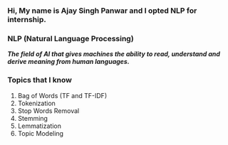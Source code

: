 ### Hi, My name is Ajay Singh Panwar and I opted NLP for internship.



### NLP (Natural Language Processing)

***The field of AI that gives machines the ability to read, understand and derive meaning from human languages.***

### Topics that I know
1. Bag of Words (TF and TF-IDF)
2. Tokenization
3. Stop Words Removal
4. Stemming
5. Lemmatization
6. Topic Modeling
